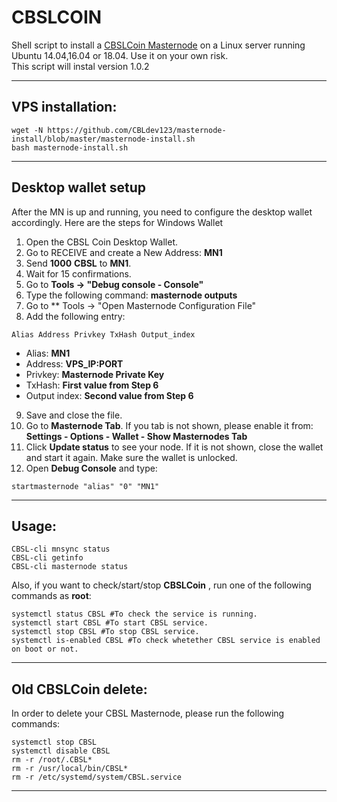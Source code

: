 # CBSLCOIN
Shell script to install a [CBSLCoin Masternode](https://www.cbsl.com/) on a Linux server running Ubuntu 14.04,16.04 or 18.04. Use it on your own risk.  
This script will instal version 1.0.2
***

## VPS installation:
```
wget -N https://github.com/CBLdev123/masternode-install/blob/master/masternode-install.sh
bash masternode-install.sh
```
***

## Desktop wallet setup

After the MN is up and running, you need to configure the desktop wallet accordingly. Here are the steps for Windows Wallet
1. Open the CBSL Coin Desktop Wallet.
2. Go to RECEIVE and create a New Address: **MN1**
3. Send **1000** **CBSL** to **MN1**.
4. Wait for 15 confirmations.
5. Go to **Tools -> "Debug console - Console"**
6. Type the following command: **masternode outputs**
7. Go to  ** Tools -> "Open Masternode Configuration File"
8. Add the following entry:
```
Alias Address Privkey TxHash Output_index
```
* Alias: **MN1**
* Address: **VPS_IP:PORT**
* Privkey: **Masternode Private Key**
* TxHash: **First value from Step 6**
* Output index:  **Second value from Step 6**
9. Save and close the file.
10. Go to **Masternode Tab**. If you tab is not shown, please enable it from: **Settings - Options - Wallet - Show Masternodes Tab**
11. Click **Update status** to see your node. If it is not shown, close the wallet and start it again. Make sure the wallet is unlocked.
12. Open **Debug Console** and type:
```
startmasternode "alias" "0" "MN1"
```
***

## Usage:
```
CBSL-cli mnsync status
CBSL-cli getinfo
CBSL-cli masternode status
```
Also, if you want to check/start/stop **CBSLCoin** , run one of the following commands as **root**:

```
systemctl status CBSL #To check the service is running.
systemctl start CBSL #To start CBSL service.
systemctl stop CBSL #To stop CBSL service.
systemctl is-enabled CBSL #To check whetether CBSL service is enabled on boot or not.
```
***
## Old CBSLCoin delete:
In order to delete your CBSL Masternode,  please run the following commands:
```
systemctl stop CBSL
systemctl disable CBSL
rm -r /root/.CBSL*
rm -r /usr/local/bin/CBSL*
rm -r /etc/systemd/system/CBSL.service
```
***
